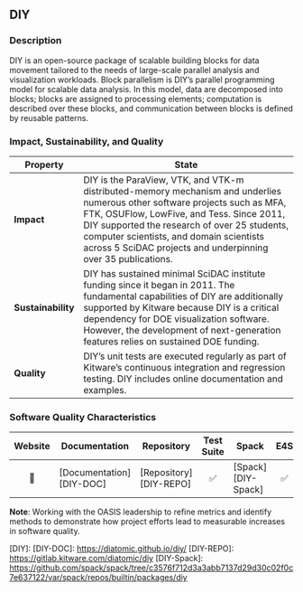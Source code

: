 ## DIY

### Description

DIY is an open-source package of scalable building blocks for data movement tailored to the needs of large-scale parallel analysis and visualization workloads. Block parallelism is DIY’s parallel programming model for scalable data analysis. In this model, data are decomposed into blocks; blocks are assigned to processing elements; computation is described over these blocks, and communication between blocks is defined by reusable patterns.

### Impact, Sustainability, and Quality

<table class="isq_table">
  <thead>
    <tr>
      <th>Property</th>
      <th style="text-align: center">State</th>
    </tr>
  </thead>
  <tbody>
    <tr>
      <td>
        <strong>Impact</strong>
      </td>
      <td>
        DIY is the ParaView, VTK, and VTK-m distributed-memory mechanism and underlies numerous other software projects such as MFA, FTK, OSUFlow, LowFive, and Tess. Since 2011, DIY supported the research of over 25 students, computer scientists, and domain scientists across 5 SciDAC projects and underpinning over 35 publications.
      </td>
    </tr>
    <tr>
      <td>
        <strong>Sustainability</strong>
      </td>
      <td>
        DIY has sustained minimal SciDAC institute funding since it began in 2011. The fundamental capabilities of DIY are additionally supported by Kitware because DIY is a critical dependency for DOE visualization software. However, the development of next-generation features relies on sustained DOE funding.
      </td>
    </tr>
    <tr>
      <td>
        <strong>Quality</strong>
      </td>
      <td>
        DIY’s unit tests are executed regularly as part of Kitware’s continuous integration and regression testing. DIY includes online documentation and examples.
      </td>
    </tr>
  </tbody>
</table>

### Software Quality Characteristics

<table class="status_table">
  <thead>
    <tr>
      <th style="text-align: center">Website</th>
      <th style="text-align: center">Documentation</th>
      <th style="text-align: center">Repository</th>
      <th style="text-align: center">Test Suite</th>
      <th style="text-align: center">Spack</th>
      <th style="text-align: center">E4S</th>
      <th style="text-align: center">Smoke Test</th>
    </tr>
  </thead>
  <tbody>
    <tr>
      <td style="text-align: center" markdown="span">🚫</td><!-- Website -->
      <td markdown="span">
        [Documentation][DIY-DOC]
      </td><!-- Documentation -->
      <td markdown="span">
        [Repository][DIY-REPO]
      </td><!-- Repository -->
      <td style="text-align: center" markdown="span">✅</td><!-- Test Suite -->
      <td markdown="span">
        [Spack][DIY-Spack]
      </td><!-- Spack -->
      <td style="text-align: center" markdown="span">✅</td><!-- E4S -->
      <td style="text-align: center" markdown="span">🚫</td><!-- Smoke Test -->
    </tr>
  </tbody>
</table>

**Note**: Working with the OASIS leadership to refine metrics and identify methods to demonstrate how project efforts lead to measurable increases in software quality.

[DIY]: 
[DIY-DOC]: https://diatomic.github.io/diy/
[DIY-REPO]: https://gitlab.kitware.com/diatomic/diy
[DIY-Spack]: https://github.com/spack/spack/tree/c3576f712d3a3abb7137d29d30c02f0c7e637122/var/spack/repos/builtin/packages/diy
